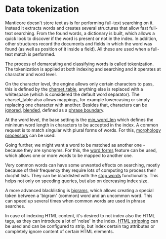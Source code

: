 # Data tokenization

Manticore doesn't store text as is for performing full-text searching on it. Instead it extracts words and creates several structures that allow fast full-text searching. From the found words, a dictionary is built, which allows a quick look to discover if the word is present or not in the index. In addition, other structures record the documents and fields in which the word was found (as well as position of it inside a field). All these are used when a full-text match is performed.

The process of demarcating and classifying words is called tokenization. The tokenization is applied at both indexing and searching and it  operates at character and word level.

On the character level, the engine allows only certain characters to pass, this is defined by the [charset_table](Creating_an_index/NLP_and_tokenization/Low-level_tokenization.md#charset_table), anything else is replaced with a whitespace (which is considered the default word separator). The charset_table also allows mappings, for example lowercasing or simply replacing one character with another. Besides that, characters can be [ignored](Creating_an_index/NLP_and_tokenization/Low-level_tokenization.md#ignore_chars), [blended](Creating_an_index/NLP_and_tokenization/Low-level_tokenization.md#blend_chars), defined as a [phrase boundary](Creating_an_index/NLP_and_tokenization/Low-level_tokenization.md#phrase_boundary). 

At the word level, the base setting is the [min_word_len](Creating_an_index/NLP_and_tokenization/Low-level_tokenization.md#min_word_len) which defines the minimum word length in characters to be accepted in the index. A common request is to match singular with plural forms of words. For this, [morphology processors](Creating_an_index/NLP_and_tokenization/Morphology.md#morphology) can be used. 

Going further, we might want a word to be matched as another one - because they are synonyms. For this, the [word forms](Creating_an_index/NLP_and_tokenization/Wordforms.md) feature can be used, which allows one or more words to be mapped to another one. 

Very common words can have some unwanted effects on searching, mostly because of their frequency they require lots of computing to process their doc/hit lists. They can be blacklisted with the [stop words](Creating_an_index/NLP_and_tokenization/Ignoring_stop-words.md#stopwords) functionality. This helps not only on speeding queries, but also on decreasing index size. 

A more advanced blacklisting is [bigrams](Creating_an_index/NLP_and_tokenization/Low-level_tokenization.md#bigram_index), which allows creating a special token between a 'bigram' (common) word and an uncommon word. This can speed up several times when common words are used in phrase searches. 

In case of indexing HTML content, it's desired to not index also the HTML tags, as they can introduce a lot of 'noise' in the index. [HTML stripping](Creating_an_index/NLP_and_tokenization/Advanced_HTML_tokenization.md#Stripping-HTML-tags) can be used and can be configured to strip, but index certain tag attributes or completely ignore content of certain HTML elements.
